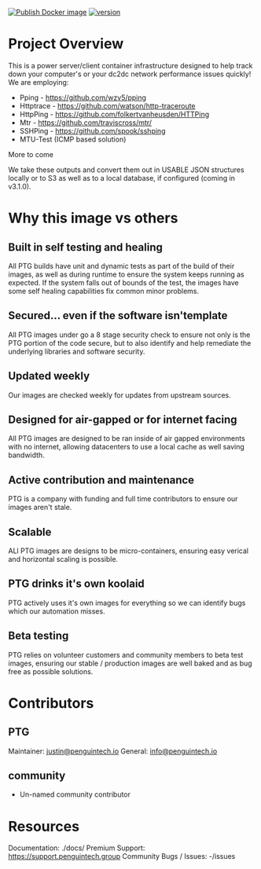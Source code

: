 [![Publish Docker image](https://github.com/PenguinCloud/PenguinPerf3/actions/workflows/push.yml/badge.svg)](https://github.com/PenguinCloud/PenguinPerf3/actions/workflows/push.yml) [![version](https://img.shields.io/badge/version-1.0.2-blue.svg)](https://semver.org) 

# Project Overview
This is a power server/client container infrastructure designed to help track down your computer's or your dc2dc network performance issues quickly!
We are employing:
* Pping - https://github.com/wzv5/pping 
* Httptrace - https://github.com/watson/http-traceroute 
* HttpPing - https://github.com/folkertvanheusden/HTTPing 
* Mtr - https://github.com/traviscross/mtr/ 
* SSHPing - https://github.com/spook/sshping 
* MTU-Test (ICMP based solution)

More to come

We take these outputs and convert them out in USABLE JSON structures locally or to S3 as well as to a local database, if configured (coming in v3.1.0).

# Why this image vs others
## Built in self testing and healing
All PTG builds have unit and dynamic tests as part of the build of their images, as well as during runtime to ensure the system keeps running as expected. If the system falls out of bounds of the test, the images have some self healing capabilities fix common minor problems.

## Secured... even if the software isn'template
All PTG images under go a 8 stage security check to ensure not only is the PTG portion of the code secure, but to also identify and help remediate the underlying libraries and software security. 

## Updated weekly
Our images are checked weekly for updates from upstream sources.

## Designed for air-gapped or for internet facing
All PTG images are designed to be ran inside of air gapped environments with no internet, allowing datacenters to use a local cache as well saving bandwidth.

## Active contribution and maintenance
PTG is a company with funding and full time contributors to ensure our images aren't stale.

## Scalable
ALl PTG images are designs to be micro-containers, ensuring easy verical and horizontal scaling is possible.

## PTG drinks it's own koolaid
PTG actively uses it's own images for everything so we can identify bugs which our automation misses.

## Beta testing
PTG relies on volunteer customers and community members to beta test images, ensuring our stable / production images are well baked and as bug free as possible solutions.

# Contributors
## PTG
Maintainer:  justin@penguintech.io
General: info@penguintech.io

## community

* Un-named community contributor


# Resources
Documentation: ./docs/
Premium Support: https://support.penguintech.group 
Community Bugs / Issues: -/issues
